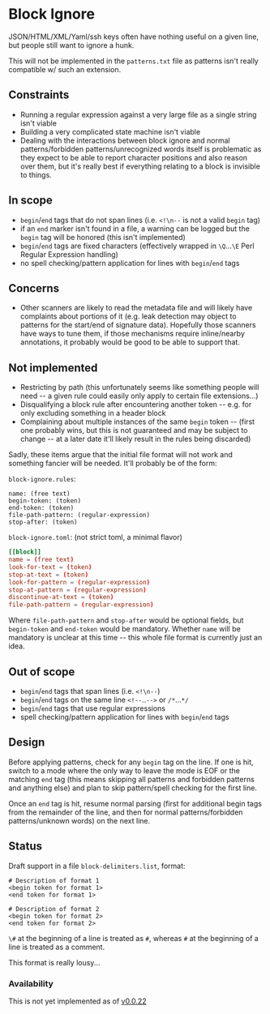 # Block Ignore

JSON/HTML/XML/Yaml/ssh keys often have nothing useful on a given line, but people still want to ignore a hunk.

This will not be implemented in the `patterns.txt` file as patterns isn't really compatible w/ such an extension.

## Constraints

- Running a regular expression against a very large file as a single string isn't viable
- Building a very complicated state machine isn't viable
- Dealing with the interactions between block ignore and normal patterns/forbidden patterns/unrecognized words itself is problematic as they expect to be able to report character positions and also reason over them, but it's really best if everything relating to a block is invisible to things.

## In scope

- `begin`/`end` tags that do not span lines (i.e. `<!\n--` is not a valid `begin` tag)
- if an `end` marker isn't found in a file, a warning can be logged but the `begin` tag will be honored (this isn't implemented)
- `begin`/`end` tags are fixed characters (effectively wrapped in `\Q`...`\E` Perl Regular Expression handling)
- no spell checking/pattern application for lines with `begin`/`end` tags

## Concerns

- Other scanners are likely to read the metadata file and will likely have complaints about portions of it (e.g. leak detection may object to patterns for the start/end of signature data). Hopefully those scanners have ways to tune them, if those mechanisms require inline/nearby annotations, it probably would be good to be able to support that.

## Not implemented

- Restricting by path (this unfortunately seems like something people will need -- a given rule could easily only apply to certain file extensions...)
- Disqualifying a block rule after encountering another token -- e.g. for only excluding something in a header block
- Complaining about multiple instances of the same `begin` token -- (first one probably wins, but this is not guaranteed and may be subject to change -- at a later date it'll likely result in the rules being discarded)

Sadly, these items argue that the initial file format will not work and something fancier will be needed. It'll probably be of the form:

`block-ignore.rules`:

```
name: (free text)
begin-token: (token)
end-token: (token)
file-path-pattern: (regular-expression)
stop-after: (token)
```

`block-ignore.toml`: (not strict toml, a minimal flavor)

```toml
[[block]]
name = (free text)
look-for-text = (token)
stop-at-text = (token)
look-for-pattern = (regular-expression)
stop-at-pattern = (regular-expression)
discontinue-at-text = (token)
file-path-pattern = (regular-expression)
```

Where `file-path-pattern` and `stop-after` would be optional fields, but `begin-token` and `end-token` would be mandatory. Whether `name` will be mandatory is unclear at this time -- this whole file format is currently just an idea.

## Out of scope

- `begin`/`end` tags that span lines (i.e. `<!\n--`)
- `begin`/`end` tags on the same line `<!--`..`-->` or `/*`...`*/`
- `begin`/`end` tags that use regular expressions
- spell checking/pattern application for lines with `begin`/`end` tags

## Design

Before applying patterns, check for any `begin` tag on the line. If one is hit, switch to a mode where the only way to leave the mode is EOF or the matching `end` tag (this means skipping all patterns and forbidden patterns and anything else) and plan to skip pattern/spell checking for the first line.

Once an `end` tag is hit, resume normal parsing (first for additional begin tags from the remainder of the line, and then for normal patterns/forbidden patterns/unknown words) on the next line.

## Status

Draft support in a file `block-delimiters.list`, format:

```block-delimiters.list
# Description of format 1
<begin token for format 1>
<end token for format 1>

# Description of format 2
<begin token for format 2>
<end token for format 2>
```

`\#` at the beginning of a line is treated as `#`, whereas `#` at the beginning of a line is treated as a comment.

This format is really lousy...

### Availability

This is not yet implemented as of [v0.0.22](https://github.com/check-spelling/check-spelling/releases/tag/v0.0.22)
